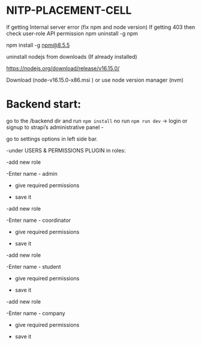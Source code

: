# NITP-PLACEMENT-CELL

If getting Internal server error (fix npm and node version)
If getting 403 then check user-role API permission
npm uninstall -g npm

npm install -g npm@8.5.5

uninstall nodejs from downloads (If already installed)

https://nodejs.org/download/release/v16.15.0/

Download (node-v16.15.0-x86.msi ) or use node version manager (nvm)




# Backend start: 
go to the /backend dir and run
```npm install```
no run 
```npm run dev```
-> login or signup to strapi’s administrative panel -

go to settings options in left side bar. 

-under USERS & PERMISSIONS PLUGIN in roles: 

-add new role

-Enter name - admin

- give required permissions 

- save it

-add new role

-Enter name - coordinator

- give required permissions

- save it

-add new role

-Enter name - student

- give required permissions

- save it

-add new role

-Enter name - company

- give required permissions

- save it

